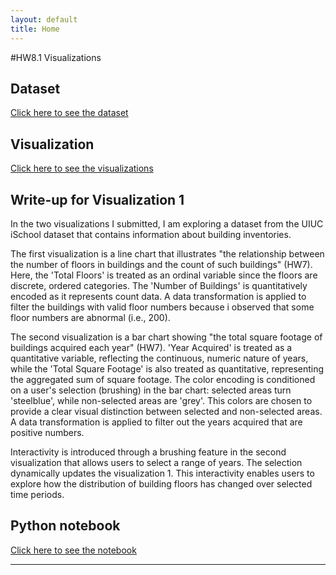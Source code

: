 ```yaml
---
layout: default
title: Home
---
```


#HW8.1 Visualizations
## Dataset
[Click here to see the dataset](https://github.com/YujunZhou2024/IS445.github.io/blob/main/python_notebooks/annual_aqi_by_county_2018-2023.csv)

## Visualization
[Click here to see the visualizations](/IS445_Final.html)

## Write-up for Visualization 1
In the two visualizations I submitted, I am exploring a dataset from the UIUC iSchool dataset that contains information about building inventories.

The first visualization is a line chart that illustrates "the relationship between the number of floors in buildings and the count of such buildings" (HW7). Here, the 'Total Floors' is treated as an ordinal variable since the floors are discrete, ordered categories. The 'Number of Buildings' is quantitatively encoded as it represents count data. A data transformation is applied to filter the buildings with valid floor numbers because i observed that some floor numbers are abnormal (i.e., 200).

The second visualization is a bar chart showing "the total square footage of buildings acquired each year" (HW7). 'Year Acquired' is treated as a quantitative variable, reflecting the continuous, numeric nature of years, while the 'Total Square Footage' is also treated as quantitative, representing the aggregated sum of square footage. The color encoding is conditioned on a user's selection (brushing) in the bar chart: selected areas turn 'steelblue', while non-selected areas are 'grey'. This colors are chosen to provide a clear visual distinction between selected and non-selected areas. A data transformation is applied to filter out the years acquired that are positive numbers.

Interactivity is introduced through a brushing feature in the second visualization that allows users to select a range of years. The selection dynamically updates the visualization 1. This interactivity enables users to explore how the distribution of building floors has changed over selected time periods.

## Python notebook
[Click here to see the notebook](/IS445_Final.ipynb)

---
